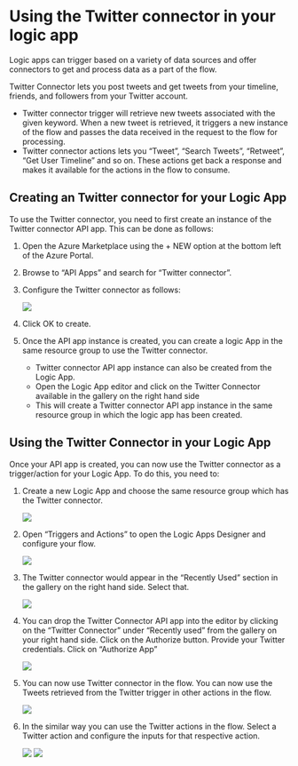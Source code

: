 <properties 
   pageTitle="Twitter Connector API App" 
   description="How to use the TwitterConnector" 
   services="app-service\logic" 
   documentationCenter=".net,nodejs,java" 
   authors="anuragdalmia" 
   manager="dwrede" 
   editor=""/>

<tags
   ms.service="app-service-logic"
   ms.devlang="multiple"
   ms.topic="article"
   ms.tgt_pltfrm="na"
   ms.workload="integration" 
   ms.date="03/20/2015"
   ms.author="adgoda"/>


# Using the Twitter connector in your logic app #

Logic apps can trigger based on a variety of data sources and offer connectors to get and process data as a part of the flow. 

Twitter Connector lets you post tweets and get tweets from your timeline, friends, and followers from your Twitter account.

- Twitter connector trigger will retrieve new tweets associated with the given keyword. When a new tweet is retrieved, it triggers a new instance of the flow and passes the data received in the request to the flow for processing. 
- Twitter connector actions lets you “Tweet”, “Search Tweets”, “Retweet”, “Get User Timeline” and so on. These actions get back a response and makes it available for the actions in the flow to consume.

## Creating an Twitter connector for your Logic App ##
To use the Twitter connector, you need to first create an instance of the Twitter connector API app. This can be done as follows:

1. Open the Azure Marketplace using the + NEW option at the bottom left of the Azure Portal.
1. Browse to “API Apps” and search for “Twitter connector”.
1. Configure the Twitter connector as follows:

	![][1]
4.	Click OK to create.
5.	Once the API app instance is created, you can create a logic App in the same resource group to use the Twitter connector. 
	- Twitter connector API app instance can also be created from the Logic App. 
	- Open the Logic App editor and click on the Twitter Connector available in the gallery on the right hand side
	- This will create a Twitter connector API app instance in the same resource group in which the logic app has been created.


## Using the Twitter Connector in your Logic App ##
Once your API app is created, you can now use the Twitter connector as a trigger/action for your Logic App. To do this, you need to:

1.	Create a new Logic App and choose the same resource group which has the Twitter connector.
 	
	![][2]
2.	Open “Triggers and Actions” to open the Logic Apps Designer and configure your flow. 
 	
	![][3]
3.	The Twitter connector would appear in the “Recently Used” section in the gallery on the right hand side. Select that.
 
	![][4]
4.	You can drop the Twitter Connector API app into the editor by clicking on the “Twitter Connector” under “Recently used” from the gallery on your right hand side. Click on the Authorize button. Provide your Twitter credentials. Click on “Authorize App”
 
	![][5]
6.	You can now use Twitter connector in the flow. You can now use the Tweets retrieved from the Twitter trigger in other actions in the flow.
 
	![][6]
7.	In the similar way you can use the Twitter actions in the flow. Select a Twitter action and configure the inputs for that respective action.

	![][7] 
	![][8]

	<!--Image references-->
[1]: ./media/app-service-logic-connector-twitter/img1.png
[2]: ./media/app-service-logic-connector-twitter/img2.png
[3]: ./media/app-service-logic-connector-twitter/img3.png
[4]: ./media/app-service-logic-connector-twitter/img4.png
[5]: ./media/app-service-logic-connector-twitter/img5.png
[6]: ./media/app-service-logic-connector-twitter/img6.png
[7]: ./media/app-service-logic-connector-twitter/img7.png
[8]: ./media/app-service-logic-connector-twitter/img8.png
 